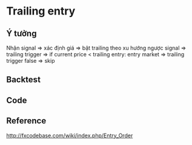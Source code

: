 # Trailing entry

## Ý tưởng

Nhận signal
=> xác định giá
=> bật trailing theo xu hướng ngược signal
=> trailing trigger
=> if current price < trailing entry: entry market
=> trailing trigger false => skip

## Backtest

## Code


## Reference

http://fxcodebase.com/wiki/index.php/Entry_Order
